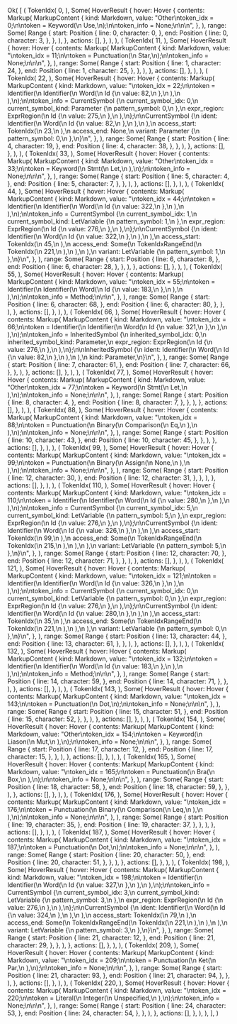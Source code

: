 Ok(
    [
        (
            TokenIdx(
                0,
            ),
            Some(
                HoverResult {
                    hover: Hover {
                        contents: Markup(
                            MarkupContent {
                                kind: Markdown,
                                value: "Other\ntoken_idx = 0;\n\ntoken = Keyword(\n    Use,\n);\n\ntoken_info = None;\n\n\n",
                            },
                        ),
                        range: Some(
                            Range {
                                start: Position {
                                    line: 0,
                                    character: 0,
                                },
                                end: Position {
                                    line: 0,
                                    character: 3,
                                },
                            },
                        ),
                    },
                    actions: [],
                },
            ),
        ),
        (
            TokenIdx(
                11,
            ),
            Some(
                HoverResult {
                    hover: Hover {
                        contents: Markup(
                            MarkupContent {
                                kind: Markdown,
                                value: "\ntoken_idx = 11;\n\ntoken = Punctuation(\n    Star,\n);\n\ntoken_info = None;\n\n\n",
                            },
                        ),
                        range: Some(
                            Range {
                                start: Position {
                                    line: 1,
                                    character: 24,
                                },
                                end: Position {
                                    line: 1,
                                    character: 25,
                                },
                            },
                        ),
                    },
                    actions: [],
                },
            ),
        ),
        (
            TokenIdx(
                22,
            ),
            Some(
                HoverResult {
                    hover: Hover {
                        contents: Markup(
                            MarkupContent {
                                kind: Markdown,
                                value: "\ntoken_idx = 22;\n\ntoken = Identifier(\n    Identifier(\n        Word(\n            Id {\n                value: 82,\n            },\n        ),\n    ),\n);\n\ntoken_info = CurrentSymbol {\n    current_symbol_idx: 0,\n    current_symbol_kind: Parameter {\n        pattern_symbol: 0,\n    },\n    expr_region: ExprRegion(\n        Id {\n            value: 275,\n        },\n    ),\n};\n\nCurrentSymbol {\n    ident: Identifier(\n        Word(\n            Id {\n                value: 82,\n            },\n        ),\n    ),\n    access_start: TokenIdx(\n        23,\n    ),\n    access_end: None,\n    variant: Parameter {\n        pattern_symbol: 0,\n    },\n}\n",
                            },
                        ),
                        range: Some(
                            Range {
                                start: Position {
                                    line: 4,
                                    character: 19,
                                },
                                end: Position {
                                    line: 4,
                                    character: 38,
                                },
                            },
                        ),
                    },
                    actions: [],
                },
            ),
        ),
        (
            TokenIdx(
                33,
            ),
            Some(
                HoverResult {
                    hover: Hover {
                        contents: Markup(
                            MarkupContent {
                                kind: Markdown,
                                value: "Other\ntoken_idx = 33;\n\ntoken = Keyword(\n    Stmt(\n        Let,\n    ),\n);\n\ntoken_info = None;\n\n\n",
                            },
                        ),
                        range: Some(
                            Range {
                                start: Position {
                                    line: 5,
                                    character: 4,
                                },
                                end: Position {
                                    line: 5,
                                    character: 7,
                                },
                            },
                        ),
                    },
                    actions: [],
                },
            ),
        ),
        (
            TokenIdx(
                44,
            ),
            Some(
                HoverResult {
                    hover: Hover {
                        contents: Markup(
                            MarkupContent {
                                kind: Markdown,
                                value: "\ntoken_idx = 44;\n\ntoken = Identifier(\n    Identifier(\n        Word(\n            Id {\n                value: 322,\n            },\n        ),\n    ),\n);\n\ntoken_info = CurrentSymbol {\n    current_symbol_idx: 1,\n    current_symbol_kind: LetVariable {\n        pattern_symbol: 1,\n    },\n    expr_region: ExprRegion(\n        Id {\n            value: 276,\n        },\n    ),\n};\n\nCurrentSymbol {\n    ident: Identifier(\n        Word(\n            Id {\n                value: 322,\n            },\n        ),\n    ),\n    access_start: TokenIdx(\n        45,\n    ),\n    access_end: Some(\n        TokenIdxRangeEnd(\n            TokenIdx(\n                221,\n            ),\n        ),\n    ),\n    variant: LetVariable {\n        pattern_symbol: 1,\n    },\n}\n",
                            },
                        ),
                        range: Some(
                            Range {
                                start: Position {
                                    line: 6,
                                    character: 8,
                                },
                                end: Position {
                                    line: 6,
                                    character: 28,
                                },
                            },
                        ),
                    },
                    actions: [],
                },
            ),
        ),
        (
            TokenIdx(
                55,
            ),
            Some(
                HoverResult {
                    hover: Hover {
                        contents: Markup(
                            MarkupContent {
                                kind: Markdown,
                                value: "\ntoken_idx = 55;\n\ntoken = Identifier(\n    Identifier(\n        Word(\n            Id {\n                value: 183,\n            },\n        ),\n    ),\n);\n\ntoken_info = Method;\n\n\n",
                            },
                        ),
                        range: Some(
                            Range {
                                start: Position {
                                    line: 6,
                                    character: 68,
                                },
                                end: Position {
                                    line: 6,
                                    character: 80,
                                },
                            },
                        ),
                    },
                    actions: [],
                },
            ),
        ),
        (
            TokenIdx(
                66,
            ),
            Some(
                HoverResult {
                    hover: Hover {
                        contents: Markup(
                            MarkupContent {
                                kind: Markdown,
                                value: "\ntoken_idx = 66;\n\ntoken = Identifier(\n    Identifier(\n        Word(\n            Id {\n                value: 321,\n            },\n        ),\n    ),\n);\n\ntoken_info = InheritedSymbol {\n    inherited_symbol_idx: 0,\n    inherited_symbol_kind: Parameter,\n    expr_region: ExprRegion(\n        Id {\n            value: 276,\n        },\n    ),\n};\n\nInheritedSymbol {\n    ident: Identifier(\n        Word(\n            Id {\n                value: 82,\n            },\n        ),\n    ),\n    kind: Parameter,\n}\n",
                            },
                        ),
                        range: Some(
                            Range {
                                start: Position {
                                    line: 7,
                                    character: 61,
                                },
                                end: Position {
                                    line: 7,
                                    character: 66,
                                },
                            },
                        ),
                    },
                    actions: [],
                },
            ),
        ),
        (
            TokenIdx(
                77,
            ),
            Some(
                HoverResult {
                    hover: Hover {
                        contents: Markup(
                            MarkupContent {
                                kind: Markdown,
                                value: "Other\ntoken_idx = 77;\n\ntoken = Keyword(\n    Stmt(\n        Let,\n    ),\n);\n\ntoken_info = None;\n\n\n",
                            },
                        ),
                        range: Some(
                            Range {
                                start: Position {
                                    line: 8,
                                    character: 4,
                                },
                                end: Position {
                                    line: 8,
                                    character: 7,
                                },
                            },
                        ),
                    },
                    actions: [],
                },
            ),
        ),
        (
            TokenIdx(
                88,
            ),
            Some(
                HoverResult {
                    hover: Hover {
                        contents: Markup(
                            MarkupContent {
                                kind: Markdown,
                                value: "\ntoken_idx = 88;\n\ntoken = Punctuation(\n    Binary(\n        Comparison(\n            Eq,\n        ),\n    ),\n);\n\ntoken_info = None;\n\n\n",
                            },
                        ),
                        range: Some(
                            Range {
                                start: Position {
                                    line: 10,
                                    character: 43,
                                },
                                end: Position {
                                    line: 10,
                                    character: 45,
                                },
                            },
                        ),
                    },
                    actions: [],
                },
            ),
        ),
        (
            TokenIdx(
                99,
            ),
            Some(
                HoverResult {
                    hover: Hover {
                        contents: Markup(
                            MarkupContent {
                                kind: Markdown,
                                value: "\ntoken_idx = 99;\n\ntoken = Punctuation(\n    Binary(\n        Assign(\n            None,\n        ),\n    ),\n);\n\ntoken_info = None;\n\n\n",
                            },
                        ),
                        range: Some(
                            Range {
                                start: Position {
                                    line: 12,
                                    character: 30,
                                },
                                end: Position {
                                    line: 12,
                                    character: 31,
                                },
                            },
                        ),
                    },
                    actions: [],
                },
            ),
        ),
        (
            TokenIdx(
                110,
            ),
            Some(
                HoverResult {
                    hover: Hover {
                        contents: Markup(
                            MarkupContent {
                                kind: Markdown,
                                value: "\ntoken_idx = 110;\n\ntoken = Identifier(\n    Identifier(\n        Word(\n            Id {\n                value: 280,\n            },\n        ),\n    ),\n);\n\ntoken_info = CurrentSymbol {\n    current_symbol_idx: 5,\n    current_symbol_kind: LetVariable {\n        pattern_symbol: 5,\n    },\n    expr_region: ExprRegion(\n        Id {\n            value: 276,\n        },\n    ),\n};\n\nCurrentSymbol {\n    ident: Identifier(\n        Word(\n            Id {\n                value: 326,\n            },\n        ),\n    ),\n    access_start: TokenIdx(\n        99,\n    ),\n    access_end: Some(\n        TokenIdxRangeEnd(\n            TokenIdx(\n                215,\n            ),\n        ),\n    ),\n    variant: LetVariable {\n        pattern_symbol: 5,\n    },\n}\n",
                            },
                        ),
                        range: Some(
                            Range {
                                start: Position {
                                    line: 12,
                                    character: 70,
                                },
                                end: Position {
                                    line: 12,
                                    character: 71,
                                },
                            },
                        ),
                    },
                    actions: [],
                },
            ),
        ),
        (
            TokenIdx(
                121,
            ),
            Some(
                HoverResult {
                    hover: Hover {
                        contents: Markup(
                            MarkupContent {
                                kind: Markdown,
                                value: "\ntoken_idx = 121;\n\ntoken = Identifier(\n    Identifier(\n        Word(\n            Id {\n                value: 326,\n            },\n        ),\n    ),\n);\n\ntoken_info = CurrentSymbol {\n    current_symbol_idx: 0,\n    current_symbol_kind: LetVariable {\n        pattern_symbol: 0,\n    },\n    expr_region: ExprRegion(\n        Id {\n            value: 276,\n        },\n    ),\n};\n\nCurrentSymbol {\n    ident: Identifier(\n        Word(\n            Id {\n                value: 280,\n            },\n        ),\n    ),\n    access_start: TokenIdx(\n        35,\n    ),\n    access_end: Some(\n        TokenIdxRangeEnd(\n            TokenIdx(\n                221,\n            ),\n        ),\n    ),\n    variant: LetVariable {\n        pattern_symbol: 0,\n    },\n}\n",
                            },
                        ),
                        range: Some(
                            Range {
                                start: Position {
                                    line: 13,
                                    character: 44,
                                },
                                end: Position {
                                    line: 13,
                                    character: 61,
                                },
                            },
                        ),
                    },
                    actions: [],
                },
            ),
        ),
        (
            TokenIdx(
                132,
            ),
            Some(
                HoverResult {
                    hover: Hover {
                        contents: Markup(
                            MarkupContent {
                                kind: Markdown,
                                value: "\ntoken_idx = 132;\n\ntoken = Identifier(\n    Identifier(\n        Word(\n            Id {\n                value: 183,\n            },\n        ),\n    ),\n);\n\ntoken_info = Method;\n\n\n",
                            },
                        ),
                        range: Some(
                            Range {
                                start: Position {
                                    line: 14,
                                    character: 59,
                                },
                                end: Position {
                                    line: 14,
                                    character: 71,
                                },
                            },
                        ),
                    },
                    actions: [],
                },
            ),
        ),
        (
            TokenIdx(
                143,
            ),
            Some(
                HoverResult {
                    hover: Hover {
                        contents: Markup(
                            MarkupContent {
                                kind: Markdown,
                                value: "\ntoken_idx = 143;\n\ntoken = Punctuation(\n    Dot,\n);\n\ntoken_info = None;\n\n\n",
                            },
                        ),
                        range: Some(
                            Range {
                                start: Position {
                                    line: 15,
                                    character: 51,
                                },
                                end: Position {
                                    line: 15,
                                    character: 52,
                                },
                            },
                        ),
                    },
                    actions: [],
                },
            ),
        ),
        (
            TokenIdx(
                154,
            ),
            Some(
                HoverResult {
                    hover: Hover {
                        contents: Markup(
                            MarkupContent {
                                kind: Markdown,
                                value: "Other\ntoken_idx = 154;\n\ntoken = Keyword(\n    Liason(\n        Mut,\n    ),\n);\n\ntoken_info = None;\n\n\n",
                            },
                        ),
                        range: Some(
                            Range {
                                start: Position {
                                    line: 17,
                                    character: 12,
                                },
                                end: Position {
                                    line: 17,
                                    character: 15,
                                },
                            },
                        ),
                    },
                    actions: [],
                },
            ),
        ),
        (
            TokenIdx(
                165,
            ),
            Some(
                HoverResult {
                    hover: Hover {
                        contents: Markup(
                            MarkupContent {
                                kind: Markdown,
                                value: "\ntoken_idx = 165;\n\ntoken = Punctuation(\n    Bra(\n        Box,\n    ),\n);\n\ntoken_info = None;\n\n\n",
                            },
                        ),
                        range: Some(
                            Range {
                                start: Position {
                                    line: 18,
                                    character: 58,
                                },
                                end: Position {
                                    line: 18,
                                    character: 59,
                                },
                            },
                        ),
                    },
                    actions: [],
                },
            ),
        ),
        (
            TokenIdx(
                176,
            ),
            Some(
                HoverResult {
                    hover: Hover {
                        contents: Markup(
                            MarkupContent {
                                kind: Markdown,
                                value: "\ntoken_idx = 176;\n\ntoken = Punctuation(\n    Binary(\n        Comparison(\n            Leq,\n        ),\n    ),\n);\n\ntoken_info = None;\n\n\n",
                            },
                        ),
                        range: Some(
                            Range {
                                start: Position {
                                    line: 19,
                                    character: 35,
                                },
                                end: Position {
                                    line: 19,
                                    character: 37,
                                },
                            },
                        ),
                    },
                    actions: [],
                },
            ),
        ),
        (
            TokenIdx(
                187,
            ),
            Some(
                HoverResult {
                    hover: Hover {
                        contents: Markup(
                            MarkupContent {
                                kind: Markdown,
                                value: "\ntoken_idx = 187;\n\ntoken = Punctuation(\n    Dot,\n);\n\ntoken_info = None;\n\n\n",
                            },
                        ),
                        range: Some(
                            Range {
                                start: Position {
                                    line: 20,
                                    character: 50,
                                },
                                end: Position {
                                    line: 20,
                                    character: 51,
                                },
                            },
                        ),
                    },
                    actions: [],
                },
            ),
        ),
        (
            TokenIdx(
                198,
            ),
            Some(
                HoverResult {
                    hover: Hover {
                        contents: Markup(
                            MarkupContent {
                                kind: Markdown,
                                value: "\ntoken_idx = 198;\n\ntoken = Identifier(\n    Identifier(\n        Word(\n            Id {\n                value: 327,\n            },\n        ),\n    ),\n);\n\ntoken_info = CurrentSymbol {\n    current_symbol_idx: 3,\n    current_symbol_kind: LetVariable {\n        pattern_symbol: 3,\n    },\n    expr_region: ExprRegion(\n        Id {\n            value: 276,\n        },\n    ),\n};\n\nCurrentSymbol {\n    ident: Identifier(\n        Word(\n            Id {\n                value: 324,\n            },\n        ),\n    ),\n    access_start: TokenIdx(\n        79,\n    ),\n    access_end: Some(\n        TokenIdxRangeEnd(\n            TokenIdx(\n                221,\n            ),\n        ),\n    ),\n    variant: LetVariable {\n        pattern_symbol: 3,\n    },\n}\n",
                            },
                        ),
                        range: Some(
                            Range {
                                start: Position {
                                    line: 21,
                                    character: 12,
                                },
                                end: Position {
                                    line: 21,
                                    character: 29,
                                },
                            },
                        ),
                    },
                    actions: [],
                },
            ),
        ),
        (
            TokenIdx(
                209,
            ),
            Some(
                HoverResult {
                    hover: Hover {
                        contents: Markup(
                            MarkupContent {
                                kind: Markdown,
                                value: "\ntoken_idx = 209;\n\ntoken = Punctuation(\n    Ket(\n        Par,\n    ),\n);\n\ntoken_info = None;\n\n\n",
                            },
                        ),
                        range: Some(
                            Range {
                                start: Position {
                                    line: 21,
                                    character: 93,
                                },
                                end: Position {
                                    line: 21,
                                    character: 94,
                                },
                            },
                        ),
                    },
                    actions: [],
                },
            ),
        ),
        (
            TokenIdx(
                220,
            ),
            Some(
                HoverResult {
                    hover: Hover {
                        contents: Markup(
                            MarkupContent {
                                kind: Markdown,
                                value: "\ntoken_idx = 220;\n\ntoken = Literal(\n    Integer(\n        Unspecified,\n    ),\n);\n\ntoken_info = None;\n\n\n",
                            },
                        ),
                        range: Some(
                            Range {
                                start: Position {
                                    line: 24,
                                    character: 53,
                                },
                                end: Position {
                                    line: 24,
                                    character: 54,
                                },
                            },
                        ),
                    },
                    actions: [],
                },
            ),
        ),
    ],
)